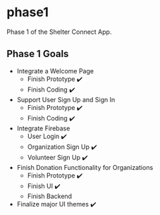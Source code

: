 # phase1

Phase 1 of the Shelter Connect App.

## Phase 1 Goals

- Integrate a Welcome Page
  - Finish Prototype ✔️
  - Finish Coding ✔️
- Support User Sign Up and Sign In
  - Finish Prototype ✔️
  - Finish Coding ✔️
- Integrate Firebase 
  - User Login ✔️
  - Organization Sign Up ✔️
  - Volunteer Sign Up ✔️
- Finish Donation Functionality for Organizations
  - Finish Prototype ✔️
  - Finish UI ✔️
  - Finish Backend
- Finalize major UI themes ✔️
